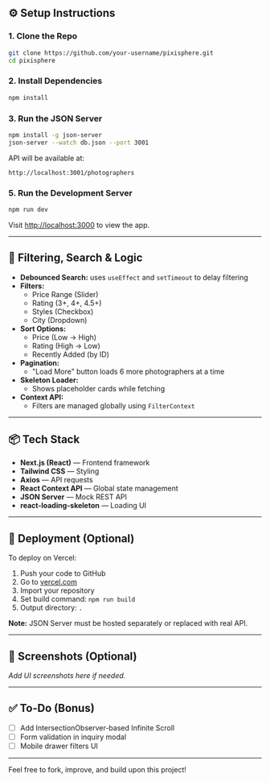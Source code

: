 ## ⚙️ Setup Instructions

### 1. Clone the Repo
```bash
git clone https://github.com/your-username/pixisphere.git
cd pixisphere
```

### 2. Install Dependencies
```bash
npm install
```

### 3. Run the JSON Server
```bash
npm install -g json-server
json-server --watch db.json --port 3001
```

API will be available at:
```
http://localhost:3001/photographers
```

### 5. Run the Development Server
```bash
npm run dev
```
Visit [http://localhost:3000](http://localhost:3000) to view the app.

---

## 🧠 Filtering, Search & Logic

- **Debounced Search:** uses `useEffect` and `setTimeout` to delay filtering
- **Filters:**
  - Price Range (Slider)
  - Rating (3+, 4+, 4.5+)
  - Styles (Checkbox)
  - City (Dropdown)
- **Sort Options:**
  - Price (Low → High)
  - Rating (High → Low)
  - Recently Added (by ID)
- **Pagination:**
  - "Load More" button loads 6 more photographers at a time
- **Skeleton Loader:**
  - Shows placeholder cards while fetching
- **Context API:**
  - Filters are managed globally using `FilterContext`

---

## 📦 Tech Stack

- **Next.js (React)** — Frontend framework
- **Tailwind CSS** — Styling
- **Axios** — API requests
- **React Context API** — Global state management
- **JSON Server** — Mock REST API
- **react-loading-skeleton** — Loading UI

---

## 🔗 Deployment (Optional)

To deploy on Vercel:
1. Push your code to GitHub
2. Go to [vercel.com](https://vercel.com)
3. Import your repository
4. Set build command: `npm run build`
5. Output directory: `.`

**Note:** JSON Server must be hosted separately or replaced with real API.

---

## 📸 Screenshots (Optional)
_Add UI screenshots here if needed._

---

## ✅ To-Do (Bonus)
- [ ] Add IntersectionObserver-based Infinite Scroll
- [ ] Form validation in inquiry modal
- [ ] Mobile drawer filters UI

---

Feel free to fork, improve, and build upon this project!